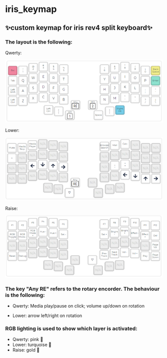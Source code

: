 # iris_keymap
## ✨custom keymap for iris rev4 split keyboard✨

### The layout is the following:

Qwerty:

![alt text][qwerty]

Lower:

![alt text][lower]

Raise:

![alt text][raise]

[qwerty]: https://github.com/lalde/iris_keymap/blob/master/iris_keymap_0.PNG

[lower]: https://github.com/lalde/iris_keymap/blob/master/iris_keymap_1.PNG

[raise]: https://github.com/lalde/iris_keymap/blob/master/iris_keymap_2.PNG



### The key "Any RE" refers to the rotary encorder. The behaviour is the following:
  - Qwerty: Media play/pause on click; volume up/down on rotation

  - Lower: arrow left/right on rotation


### RGB lighting is used to show which layer is activated:
  - Qwerty: pink 🌸
  - Lower: turquoise 🐬
  - Raise: gold 🌻
